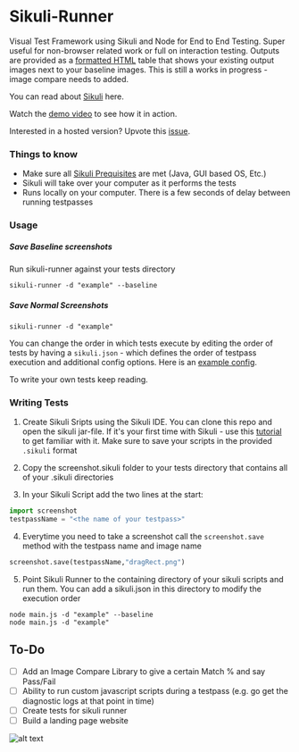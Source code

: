# Sikuli-Runner

Visual Test Framework using Sikuli and Node for End to End Testing. Super useful for non-browser related work or full on interaction testing. Outputs are provided as a [formatted HTML](https://htmlpreview.github.io/?https://github.com/rlingineni/Sikuli-Runner/blob/master/example/output.html) table that shows your existing output images next to your baseline images. This is still a works in progress -  image compare needs to added.

You can read about [Sikuli](http://sikulix.com/#home1) here.

Watch the [demo video](https://github.com/rlingineni/Sikuli-Runner/blob/master/sikuli-runner-demo.mov) to see how it in action.

Interested in a hosted version? Upvote this [issue](https://github.com/rlingineni/Sikuli-Runner/issues).

### Things to know

- Make sure all [Sikuli Prequisites](http://sikulix.com/quickstart/) are met (Java, GUI based OS, Etc.) 
- Sikuli will take over your computer as it performs the tests
- Runs locally on your computer. There is a few seconds of delay between running testpasses

### Usage

##### Save Baseline screenshots
Run sikuli-runner against your tests directory

```
sikuli-runner -d "example" --baseline
```

##### Save Normal Screenshots
```
sikuli-runner -d "example" 
```

You can change the order in which tests execute by editing the order of tests by having a `sikuli.json` - which defines the order of testpass execution and additional config options. Here is an [example config](https://github.com/rlingineni/Sikuli-Runner/blob/master/example/sikuli.json). 

To write your own tests keep reading.

### Writing Tests

1. Create Sikuli Sripts using the Sikuli IDE. You can clone this repo and open the sikuli jar-file. If it's your first time with Sikuli - use this [tutorial](http://doc.sikuli.org/tutorials/sliders/sliders.html) to get familiar with it. Make sure to save your scripts in the provided `.sikuli` format


2. Copy the screenshot.sikuli folder to your tests directory that contains all of your .sikuli directories


3. In your Sikuli Script add the two lines at the start:

```python
import screenshot
testpassName = "<the name of your testpass>"
```

4. Everytime you need to take a screenshot call the `screenshot.save` method with the testpass name and image name

```python
screenshot.save(testpassName,"dragRect.png")
```

5. Point Sikuli Runner to the containing directory of your sikuli scripts and run them. You can add a sikuli.json in this directory to modify the execution order

```
node main.js -d "example" --baseline
node main.js -d "example"
```

## To-Do
- [ ] Add an Image Compare Library to give a certain Match % and say Pass/Fail
- [ ] Ability to run custom javascript scripts during a testpass (e.g. go get the diagnostic logs at that point in time)
- [ ] Create tests for sikuli runner
- [ ] Build a landing page website

![alt text](https://github.com/rlingineni/Sikuli-Runner/blob/master/logo.png)
